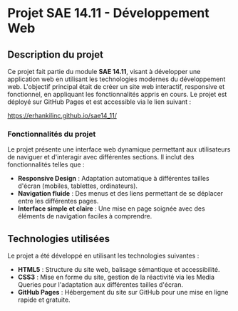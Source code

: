 # Projet SAE 14.11 - Développement Web

## Description du projet

Ce projet fait partie du module **SAE 14.11**, visant à développer une application web en utilisant les technologies modernes du développement web. L'objectif principal était de créer un site web interactif, responsive et fonctionnel, en appliquant les fonctionnalités appris en cours. Le projet est déployé sur GitHub Pages et est accessible via le lien suivant : 

https://erhankilinc.github.io/sae14_11/

### Fonctionnalités du projet
Le projet présente une interface web dynamique permettant aux utilisateurs de naviguer et d'interagir avec différentes sections. Il inclut des fonctionnalités telles que :
- **Responsive Design** : Adaptation automatique à différentes tailles d'écran (mobiles, tablettes, ordinateurs).
- **Navigation fluide** : Des menus et des liens permettant de se déplacer entre les différentes pages.
- **Interface simple et claire** : Une mise en page soignée avec des éléments de navigation faciles à comprendre.

## Technologies utilisées

Le projet a été développé en utilisant les technologies suivantes :

- **HTML5** : Structure du site web, balisage sémantique et accessibilité.
- **CSS3** : Mise en forme du site, gestion de la réactivité via les Media Queries pour l'adaptation aux différentes tailles d'écran.
- **GitHub Pages** : Hébergement du site sur GitHub pour une mise en ligne rapide et gratuite.
